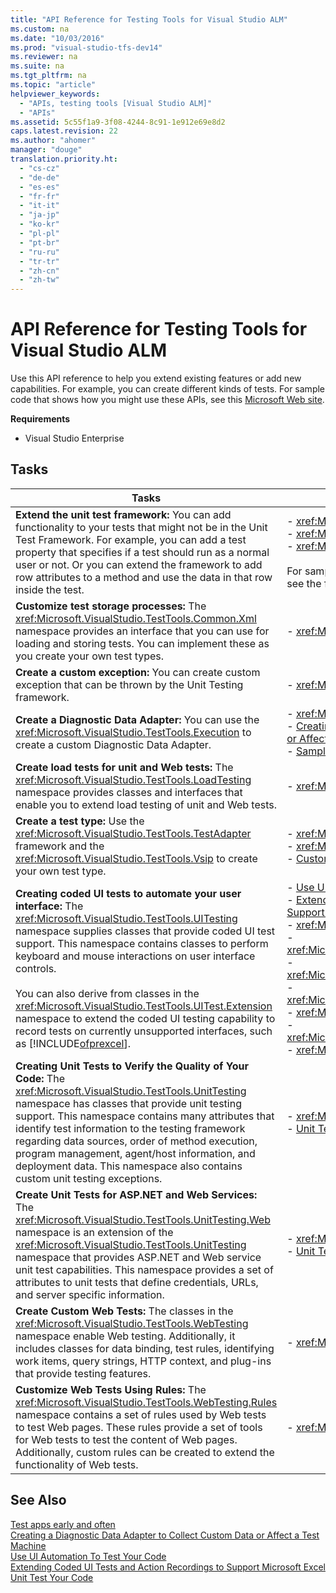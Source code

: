 ```yaml
---
title: "API Reference for Testing Tools for Visual Studio ALM"
ms.custom: na
ms.date: "10/03/2016"
ms.prod: "visual-studio-tfs-dev14"
ms.reviewer: na
ms.suite: na
ms.tgt_pltfrm: na
ms.topic: "article"
helpviewer_keywords: 
  - "APIs, testing tools [Visual Studio ALM]"
  - "APIs"
ms.assetid: 5c55f1a9-3f08-4244-8c91-1e912e69e8d2
caps.latest.revision: 22
ms.author: "ahomer"
manager: "douge"
translation.priority.ht: 
  - "cs-cz"
  - "de-de"
  - "es-es"
  - "fr-fr"
  - "it-it"
  - "ja-jp"
  - "ko-kr"
  - "pl-pl"
  - "pt-br"
  - "ru-ru"
  - "tr-tr"
  - "zh-cn"
  - "zh-tw"
---
```

# API Reference for Testing Tools for Visual Studio ALM
Use this API reference to help you extend existing features or add new capabilities. For example, you can create different kinds of tests. For sample code that shows how you might use these APIs, see this [Microsoft Web site](http://go.microsoft.com/fwlink/?LinkId=185591).  
  
 **Requirements**  
  
-   Visual Studio Enterprise  
  
## Tasks  
  
|Tasks|Associated Topics|  
|-----------|-----------------------|  
|**Extend the unit test framework:** You can add functionality to your tests that might not be in the Unit Test Framework. For example, you can add a test property that specifies if a test should run as a normal user or not. Or you can extend the framework to add row attributes to a method and use the data in that row inside the test.|-   <xref:Microsoft.VisualStudio.TestTools.Common><br />-   <xref:Microsoft.VisualStudio.TestTools.Vsip><br />-   <xref:Microsoft.VisualStudio.TestTools.UnitTesting><br /><br /> For sample code of how to extend the unit test framework, see the following [Microsoft Web site](http://go.microsoft.com/fwlink/?LinkId=185591).|  
|**Customize test storage processes:** The <xref:Microsoft.VisualStudio.TestTools.Common.Xml> namespace provides an interface that you can use for loading and storing tests. You can implement these as you create your own test types.|-   <xref:Microsoft.VisualStudio.TestTools.Common.Xml>|  
|**Create a custom exception:** You can create custom exception that can be thrown by the Unit Testing framework.|-   <xref:Microsoft.VisualStudio.TestTools.Exceptions>|  
|**Create a Diagnostic Data Adapter:** You can use the <xref:Microsoft.VisualStudio.TestTools.Execution> to create a custom Diagnostic Data Adapter.|-   <xref:Microsoft.VisualStudio.TestTools.Execution><br />-   [Creating a Diagnostic Data Adapter to Collect Custom Data or Affect a Test Machine](../test/creating-a-diagnostic-data-adapter-to-collect-custom-data-or-affect-a-test-machine.md)<br />-   [Sample Project for Creating a Diagnostic Data Adapter](../test/sample-project-for-creating-a-diagnostic-data-adapter.md)|  
|**Create load tests for unit and Web tests:** The <xref:Microsoft.VisualStudio.TestTools.LoadTesting> namespace provides classes and interfaces that enable you to extend load testing of unit and Web tests.|-   <xref:Microsoft.VisualStudio.TestTools.LoadTesting>|  
|**Create a test type:** Use the <xref:Microsoft.VisualStudio.TestTools.TestAdapter> framework and the <xref:Microsoft.VisualStudio.TestTools.Vsip> to create your own test type.|-   <xref:Microsoft.VisualStudio.TestTools.TestAdapter><br />-   <xref:Microsoft.VisualStudio.TestTools.Vsip><br />-   [Customizing for Testing By Using the Visual Studio SDK](http://msdn.microsoft.com/en-us/9cf7a840-dd66-4b00-90f7-e00e40370a69)|  
|**Creating coded UI tests to automate your user interface:** The <xref:Microsoft.VisualStudio.TestTools.UITesting> namespace supplies classes that provide coded UI test support. This namespace contains classes to perform keyboard and mouse interactions on user interface controls.<br /><br /> You can also derive from classes in the <xref:Microsoft.VisualStudio.TestTools.UITest.Extension> namespace to extend the coded UI testing capability to record tests on currently unsupported interfaces, such as [!INCLUDE[ofprexcel](../codequality/includes/ofprexcel_md.md)].|-   [Use UI Automation To Test Your Code](../codequality/use-ui-automation-to-test-your-code.md)<br />-   [Extending Coded UI Tests and Action Recordings to Support Microsoft Excel](../codequality/extending-coded-ui-tests-and-action-recordings-to-support-microsoft-excel.md)<br />-   <xref:Microsoft.VisualStudio.TestTools.UITesting><br />-   <xref:Microsoft.VisualStudio.TestTools.UITesting.HtmlControls><br />-   <xref:Microsoft.VisualStudio.TestTools.UITesting.WinControls><br />-   <xref:Microsoft.VisualStudio.TestTools.UITesting.WpfControls><br />-   <xref:Microsoft.VisualStudio.TestTools.UITest.Common><br />-   <xref:Microsoft.VisualStudio.TestTools.UITest.Common.UIMap><br />-   <xref:Microsoft.VisualStudio.TestTools.UITest.Extension>|  
|**Creating Unit Tests to Verify the Quality of Your Code:** The <xref:Microsoft.VisualStudio.TestTools.UnitTesting> namespace has classes that provide unit testing support. This namespace contains many attributes that identify test information to the testing framework regarding data sources, order of method execution, program management, agent/host information, and deployment data. This namespace also contains custom unit testing exceptions.|-   <xref:Microsoft.VisualStudio.TestTools.UnitTesting><br />-   [Unit Test Your Code](../codequality/unit-test-your-code.md)|  
|**Create Unit Tests for ASP.NET and Web Services:** The <xref:Microsoft.VisualStudio.TestTools.UnitTesting.Web> namespace is an extension of the <xref:Microsoft.VisualStudio.TestTools.UnitTesting> namespace that provides ASP.NET and Web service unit test capabilities. This namespace provides a set of attributes to unit tests that define credentials, URLs, and server specific information.|-   <xref:Microsoft.VisualStudio.TestTools.UnitTesting.Web><br />-   [Unit Test Your Code](../codequality/unit-test-your-code.md)|  
|**Create Custom Web Tests:** The classes in the <xref:Microsoft.VisualStudio.TestTools.WebTesting> namespace enable Web testing. Additionally, it includes classes for data binding, test rules, identifying work items, query strings, HTTP context, and plug-ins that provide testing features.|-   <xref:Microsoft.VisualStudio.TestTools.WebTesting>|  
|**Customize Web Tests Using Rules:** The <xref:Microsoft.VisualStudio.TestTools.WebTesting.Rules> namespace contains a set of rules used by Web tests to test Web pages. These rules provide a set of tools for Web tests to test the content of Web pages. Additionally, custom rules can be created to extend the functionality of Web tests.|-   <xref:Microsoft.VisualStudio.TestTools.WebTesting.Rules>|  
  
## See Also  
 [Test apps early and often](../test/test-apps-early-and-often.md)   
 [Creating a Diagnostic Data Adapter to Collect Custom Data or Affect a Test Machine](../test/creating-a-diagnostic-data-adapter-to-collect-custom-data-or-affect-a-test-machine.md)   
 [Use UI Automation To Test Your Code](../codequality/use-ui-automation-to-test-your-code.md)   
 [Extending Coded UI Tests and Action Recordings to Support Microsoft Excel](../codequality/extending-coded-ui-tests-and-action-recordings-to-support-microsoft-excel.md)   
 [Unit Test Your Code](../codequality/unit-test-your-code.md)